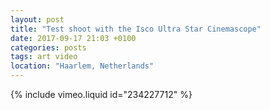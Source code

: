 ```yaml
---
layout: post
title: "Test shoot with the Isco Ultra Star Cinemascope"
date: 2017-09-17 21:03 +0100
categories: posts
tags: art video
location: "Haarlem, Netherlands"
---
```


{% include vimeo.liquid id="234227712" %}
